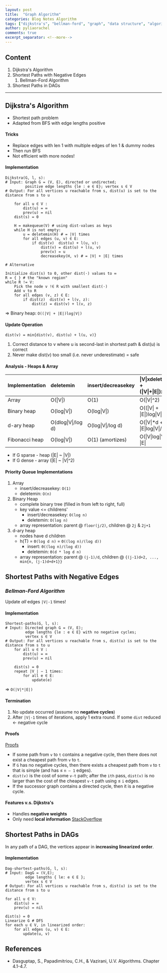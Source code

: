 ```yaml
---
layout: post
title:  "Graph Algorithm"
categories: Blog Notes Algorithm
tags: ["dijkstra's", "bellman-ford", "graph", "data structure", "algorithm", "CSC373"]
author: pyliaorachel
comments: true
excerpt_separator: <!--more-->
---
```


## Content

1. Dijkstra's Algorithm
2. Shortest Paths with Negative Edges
	1. Bellman-Ford Algorithm
3. Shortest Paths in DAGs

<!--more-->
---
## Dijkstra's Algorithm
- Shortest path problem
- Adapted from BFS with edge lengths positive

#### Tricks
- Replace edges with len  1 with multiple edges of len 1 & dummy nodes  
- Then run BFS  
- Not efficient with more nodes!  

#### Implementation

```
Dijkstra(G, l, s):
# Input: Graph G = (V, E), directed or undirected;
		 positive edge lengths {le : e ∈ E}; vertex s ∈ V
# Output: For all vertices u reachable from s, dist(u) is set to the distance from s to u

	for all u ∈ V : 
		dist(u) = ∞
		prev(u) = nil 
	dist(s) = 0

	H = makequeue(V) # using dist-values as keys 
	while H is not empty:
		u = deletemin(H) # = |V| times
		for all edges (u, v) ∈ E:
			if dist(v)  dist(u) + l(u, v): 
				dist(v) = dist(u) + l(u, v) 
				prev(v) = u 
				decreasekey(H, v) # = |V| + |E| times
```
```
# Alternative

Initialize dist(s) to 0, other dist(·) values to ∞ 
R = { } # the "known region"
while R != V:
	Pick the node v !∈ R with smallest dist(·) 
	Add v to R
	for all edges (v, z) ∈ E:
		if dist(z)  dist(v) + l(v, z): 
			dist(z) = dist(v) + l(v, z)
```
=> Binary heap: `O((|V| + |E|)log|V|)`

#### Update Operation
`dist(v) = min{dist(v), dist(u) + l(u, v)}` 
 
1. Correct distance to v where u is second-last in shortest path & dist(u) is correct  
2. Never make dist(v) too small (i.e. never underestimate) = safe

#### Analysis - Heaps & Array  

| Implementation | deletemin | insert/decreasekey | &#124;V&#124;xdeletemin + (&#124;V&#124;+&#124;E&#124;)xinsert |
|:---|:---|:---|:---|
| Array | O(&#124;V&#124;) | O(1) | O(&#124;V&#124;^2) |
| Binary heap | O(log&#124;V&#124;) | O(log&#124;V&#124;) | O((&#124;V&#124; + &#124;E&#124;)log&#124;V&#124;) |
| d-ary heap | O(dlog&#124;V&#124;/log d) | O(log&#124;V&#124;/log d) | O(&#124;V&#124;*d + &#124;E&#124;log&#124;V&#124;/logd) |
| Fibonacci heap | O(log&#124;V&#124;) | O(1) (amortizes) | O(&#124;V&#124;log&#124;V&#124; + &#124;E&#124; |  

- If G sparse - heap (|E| ~ |V|)  
- If G dense - array (|E| ~ |V|^2)

#### Priority Queue Implementations
1. Array  
	- insert/decreasekey: `O(1)`  
	- deletemin: `O(n)`  
2. Binary Heap
	- complete binary tree (filled in from left to right, full)
	- key value <= childrens'
	 	- insert/decreasekey: `O(log n)`  
		- deletemin: `O(log n)`  
	- array representation: parent @ `floor(j/2)`, children @ `2j` & `2j+1`
3. d-ary heap
	- nodes have d children
	- h(T) = `Θ(log d n)` = `Θ((log n)/(log d))`
		- insert: `Θ((log n)/(log d))`
		- deletemin: `Θ(d * log d n)`
	- array representation: parent @ `(j-1)/d`, children @ `{(j-1)d+2, ..., min{n, (j-1)d+d+1}}`

## Shortest Paths with Negative Edges

### _Bellman-Ford Algorithm_

Update _all_ edges `|V|-1` times!

#### Implementation

```
Shortest-paths(G, l, s):
# Input: Directed graph G = (V, E);
		 edge lengths {le : e ∈ E} with no negative cycles; 
		 vertex s ∈ V
# Output: For all vertices u reachable from s, dist(u) is set to the distance from s to u
	for all u ∈ V : 
		dist(u) = ∞
		prev(u) = nil
	
	dist(s) = 0
	repeat |V | − 1 times:
		for all e ∈ E: 
			update(e)
```
=> `O(|V|*|E|)`

#### Termination
1. No update occurred (assume no __negative cycles__)
2. After `|V|-1` times of iterations, apply 1 extra round. If some `dist` reduced <- negative cycle

#### Proofs

[Proofs](https://www.cs.princeton.edu/~wayne/kleinberg-tardos/pdf/06DynamicProgrammingII.pdf)

- If some path from `v` to `t` contains a negative cycle, then there does not exist a cheapest path from `v` to `t`.
- If `G` has no negative cycles, then there exists a cheapest path from `v` to `t` that is simple (and has ≤ `n – 1` edges).
- `dist(v)` is the cost of some `v-t` path; after the `ith` pass, `dist(v)` is no larger than the cost of the cheapest `v-t` path using ≤ `i` edges.
- If the successor graph contains a directed cycle, then it is a negative cycle.

#### Features v.s. Dijkstra's

- Handles __negative weights__
- Only need __local information__ [StackOverflow](http://stackoverflow.com/questions/16273092/difference-between-bellman-ford-and-dijkstras-algorithm)

## Shortest Paths in DAGs

In any path of a DAG, the vertices appear in __increasing linearized order__.

#### Implementation

```
Dag-shortest-paths(G, l, s):
# Input: DagG = (V,E);
		 edge lengths { le: e ∈ E };
		 vertex s ∈ V
# Output: For all vertices u reachable from s, dist(u) is set to the distance from s to u

for all u ∈ V: 
	dist(u) = ∞
	prev(u) = nil

dist(s) = 0
Linearize G # DFS
for each u ∈ V, in linearized order:
	for all edges (u, v) ∈ E: 
		update(u, v)
```

## References
* Dasguptap, S., Papadimitriou, C.H., & Vazirani, U.V. Algorithms. Chapter 4.1-4.7.




















